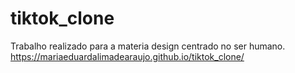 # tiktok_clone
Trabalho realizado para a materia design centrado no ser humano.
https://mariaeduardalimadearaujo.github.io/tiktok_clone/

